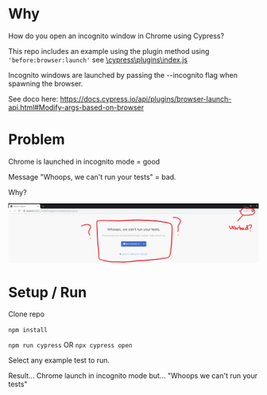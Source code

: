# Why
How do you open an incognito window in Chrome using Cypress?

This repo includes an example using the plugin method using `'before:browser:launch'` see [\cypress\plugins\index.js](\cypress\plugins\index.js)


Incognito windows are launched by passing the --incognito flag when spawning the browser.

See doco here: 
https://docs.cypress.io/api/plugins/browser-launch-api.html#Modify-args-based-on-browser

# Problem 
Chrome is launched in incognito mode = good

Message "Whoops, we can't run your tests" = bad.

Why?

![Incognito](incognito.png?raw=true "Incognito")

# Setup / Run

Clone repo

`npm install`

`npm run cypress` OR `npx cypress open`

Select any example test to run.

Result... Chrome launch in incognito mode but... "Whoops we can't run your tests"
